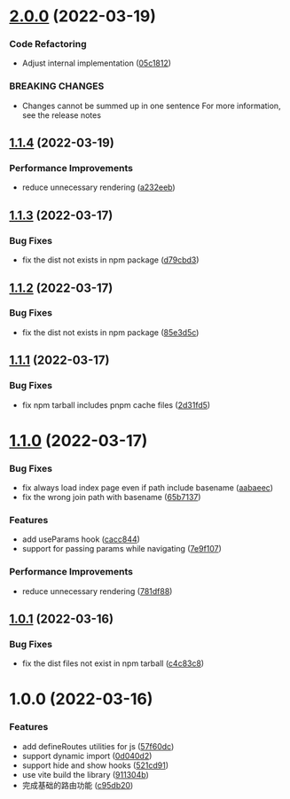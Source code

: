 # [2.0.0](https://github.com/liuweiGL/react-stack-router/compare/v1.1.4...v2.0.0) (2022-03-19)


### Code Refactoring

* Adjust internal implementation ([05c1812](https://github.com/liuweiGL/react-stack-router/commit/05c18128c3ce6924338899837aa6031cfee59558))


### BREAKING CHANGES

* Changes cannot be summed up in one sentence
For more information, see the release notes

## [1.1.4](https://github.com/liuweiGL/react-stack-router/compare/v1.1.3...v1.1.4) (2022-03-19)


### Performance Improvements

* reduce unnecessary rendering ([a232eeb](https://github.com/liuweiGL/react-stack-router/commit/a232eeb9a3056001f4a26ed9acdb36cbbab9bc19))

## [1.1.3](https://github.com/liuweiGL/react-stack-router/compare/v1.1.2...v1.1.3) (2022-03-17)


### Bug Fixes

* fix the dist not exists in npm package ([d79cbd3](https://github.com/liuweiGL/react-stack-router/commit/d79cbd31462e82dae9659a800f693f45cbafc720))

## [1.1.2](https://github.com/liuweiGL/react-stack-router/compare/v1.1.1...v1.1.2) (2022-03-17)


### Bug Fixes

* fix the dist not exists in npm package ([85e3d5c](https://github.com/liuweiGL/react-stack-router/commit/85e3d5c471ab5bd7f97a6e56a53410330571366a))

## [1.1.1](https://github.com/liuweiGL/react-stack-router/compare/v1.1.0...v1.1.1) (2022-03-17)


### Bug Fixes

* fix npm tarball includes pnpm cache files ([2d31fd5](https://github.com/liuweiGL/react-stack-router/commit/2d31fd5c292a61d8ee3f0cd681527cfaf6bd8d8e))

# [1.1.0](https://github.com/liuweiGL/react-stack-router/compare/v1.0.1...v1.1.0) (2022-03-17)


### Bug Fixes

* fix always load index page even if path include basename ([aabaeec](https://github.com/liuweiGL/react-stack-router/commit/aabaeecd619758ed9a8a1ed6178d13e344edec24))
* fix the wrong join path with basename ([65b7137](https://github.com/liuweiGL/react-stack-router/commit/65b71373176322e80c72494a3c275008f1538304))


### Features

* add useParams hook ([cacc844](https://github.com/liuweiGL/react-stack-router/commit/cacc844d9ff5615eb360f51df6e178d1f054ec50))
* support for passing params while navigating ([7e9f107](https://github.com/liuweiGL/react-stack-router/commit/7e9f1072042ab27c388bfb258e81eeddedb5ed8b))


### Performance Improvements

* reduce unnecessary rendering ([781df88](https://github.com/liuweiGL/react-stack-router/commit/781df88bed0f6b047869f32441b892a270fe527d))

## [1.0.1](https://github.com/liuweiGL/react-stack-router/compare/v1.0.0...v1.0.1) (2022-03-16)


### Bug Fixes

* fix the dist files not exist in npm tarball ([c4c83c8](https://github.com/liuweiGL/react-stack-router/commit/c4c83c8f5900a17376431ac19d3d865ff27300e1))

# 1.0.0 (2022-03-16)


### Features

* add defineRoutes utilities for js ([57f60dc](https://github.com/liuweiGL/react-stack-router/commit/57f60dc3c9f392f5cf638a4f58b429534535a0f6))
* support dynamic import ([0d040d2](https://github.com/liuweiGL/react-stack-router/commit/0d040d2193d81a708c7d40728418ff2a5d694ff0))
* support hide and show hooks ([521cd91](https://github.com/liuweiGL/react-stack-router/commit/521cd91708ccad9077e16feaa094abf2ecbb9340))
* use vite build the library ([911304b](https://github.com/liuweiGL/react-stack-router/commit/911304b8f065aaedb340cd1f17887b46e5c13dcd))
* 完成基础的路由功能 ([c95db20](https://github.com/liuweiGL/react-stack-router/commit/c95db20b6d73974cc973dd9c32393e551dbe9c3e))
